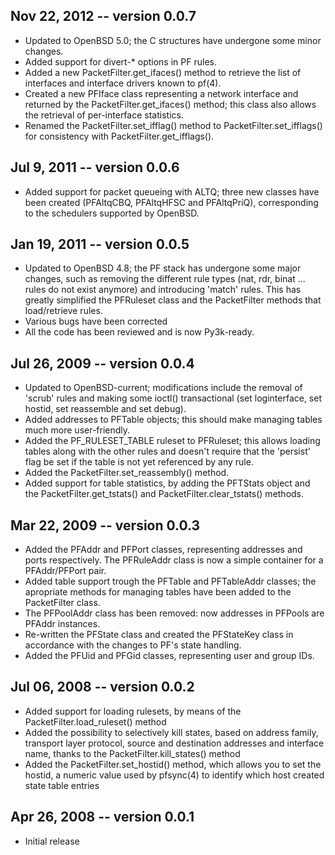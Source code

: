 Nov 22, 2012 -- version 0.0.7
-----------------------------
- Updated to OpenBSD 5.0; the C structures have undergone some minor changes.
- Added support for divert-* options in PF rules.
- Added a new PacketFilter.get_ifaces() method to retrieve the list of
  interfaces and interface drivers known to pf(4).
- Created a new PFIface class representing a network interface and returned
  by the PacketFilter.get_ifaces() method; this class also allows the retrieval
  of per-interface statistics.
- Renamed the PacketFilter.set_ifflag() method to PacketFilter.set_ifflags()
  for consistency with PacketFilter.get_ifflags().


Jul 9, 2011 -- version 0.0.6
-----------------------------
- Added support for packet queueing with ALTQ; three new classes have been
  created (PFAltqCBQ, PFAltqHFSC and PFAltqPriQ), corresponding to the
  schedulers supported by OpenBSD.


Jan 19, 2011 -- version 0.0.5
-----------------------------
- Updated to OpenBSD 4.8; the PF stack has undergone some major changes, such
  as removing the different rule types (nat, rdr, binat ... rules do not exist
  anymore) and introducing 'match' rules.
  This has greatly simplified the PFRuleset class and the PacketFilter methods
  that load/retrieve rules.
- Various bugs have been corrected
- All the code has been reviewed and is now Py3k-ready.


Jul 26, 2009 -- version 0.0.4
-----------------------------
- Updated to OpenBSD-current; modifications include the removal of 'scrub'
  rules and making some ioctl() transactional (set loginterface, set hostid,
  set reassemble and set debug).
- Added addresses to PFTable objects; this should make managing tables much
  more user-friendly.
- Added the PF_RULESET_TABLE ruleset to PFRuleset; this allows loading tables
  along with the other rules and doesn't require that the 'persist' flag be
  set if the table is not yet referenced by any rule.
- Added the PacketFilter.set_reassembly() method.
- Added support for table statistics, by adding the PFTStats object and the
  PacketFilter.get_tstats() and PacketFilter.clear_tstats() methods.


Mar 22, 2009 -- version 0.0.3
-----------------------------
- Added the PFAddr and PFPort classes, representing addresses and ports
  respectively. The PFRuleAddr class is now a simple container for a
  PFAddr/PFPort pair.
- Added table support trough the PFTable and PFTableAddr classes; the
  apropriate methods for managing tables have been added to the PacketFilter
  class.
- The PFPoolAddr class has been removed: now addresses in PFPools are PFAddr
  instances.
- Re-written the PFState class and created the PFStateKey class in accordance
  with the changes to PF's state handling.
- Added the PFUid and PFGid classes, representing user and group IDs.


Jul 06, 2008 -- version 0.0.2
-----------------------------
- Added support for loading rulesets, by means of the
  PacketFilter.load_ruleset() method
- Added the possibility to selectively kill states, based on address family,
  transport layer protocol, source and destination addresses and interface
  name, thanks to the PacketFilter.kill_states() method
- Added the PacketFilter.set_hostid() method, which allows you to set the
  hostid, a numeric value used by pfsync(4) to identify which host created
  state table entries


Apr 26, 2008 -- version 0.0.1
-----------------------------
- Initial release
